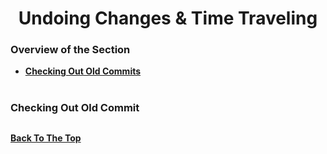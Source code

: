 <h1 align="center">Undoing Changes & Time Traveling</h1>

### Overview of the Section
* **[Checking Out Old Commits](#check-old-commits)**

#
### <a name="check-old-commits">Checking Out Old Commit</a>

![]()

**[Back To The Top](#Overview-of-the-Section)**
#

